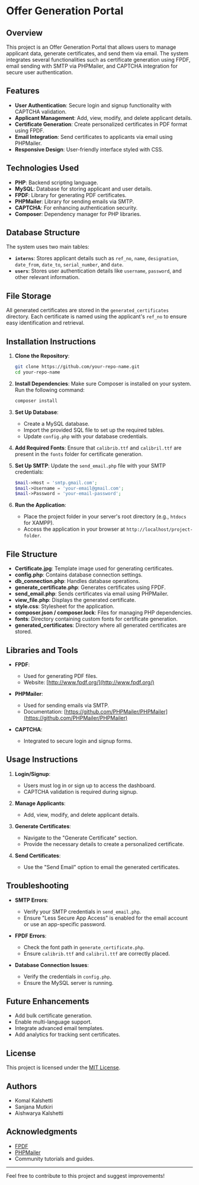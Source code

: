 # Offer Generation Portal

## Overview
This project is an Offer Generation Portal that allows users to manage applicant data, generate certificates, and send them via email. The system integrates several functionalities such as certificate generation using FPDF, email sending with SMTP via PHPMailer, and CAPTCHA integration for secure user authentication.

## Features
- **User Authentication**: Secure login and signup functionality with CAPTCHA validation.
- **Applicant Management**: Add, view, modify, and delete applicant details.
- **Certificate Generation**: Create personalized certificates in PDF format using FPDF.
- **Email Integration**: Send certificates to applicants via email using PHPMailer.
- **Responsive Design**: User-friendly interface styled with CSS.

## Technologies Used
- **PHP**: Backend scripting language.
- **MySQL**: Database for storing applicant and user details.
- **FPDF**: Library for generating PDF certificates.
- **PHPMailer**: Library for sending emails via SMTP.
- **CAPTCHA**: For enhancing authentication security.
- **Composer**: Dependency manager for PHP libraries.

## Database Structure
The system uses two main tables:
- **`interns`**: Stores applicant details such as `ref_no`, `name`, `designation`, `date_from`, `date_to`, `serial_number`, and `date`.
- **`users`**: Stores user authentication details like `username`, `password`, and other relevant information.

## File Storage
All generated certificates are stored in the `generated_certificates` directory. Each certificate is named using the applicant's `ref_no` to ensure easy identification and retrieval.

## Installation Instructions

1. **Clone the Repository**:
   ```bash
   git clone https://github.com/your-repo-name.git
   cd your-repo-name
   ```

2. **Install Dependencies**:
   Make sure Composer is installed on your system. Run the following command:
   ```bash
   composer install
   ```

3. **Set Up Database**:
   - Create a MySQL database.
   - Import the provided SQL file to set up the required tables.
   - Update `config.php` with your database credentials.

4. **Add Required Fonts**:
   Ensure that `calibrib.ttf` and `calibril.ttf` are present in the `fonts` folder for certificate generation.

5. **Set Up SMTP**:
   Update the `send_email.php` file with your SMTP credentials:
   ```php
   $mail->Host = 'smtp.gmail.com';
   $mail->Username = 'your-email@gmail.com';
   $mail->Password = 'your-email-password';
   ```

6. **Run the Application**:
   - Place the project folder in your server's root directory (e.g., `htdocs` for XAMPP).
   - Access the application in your browser at `http://localhost/project-folder`.

## File Structure
- **Certificate.jpg**: Template image used for generating certificates.
- **config.php**: Contains database connection settings.
- **db_connection.php**: Handles database operations.
- **generate_certificate.php**: Generates certificates using FPDF.
- **send_email.php**: Sends certificates via email using PHPMailer.
- **view_file.php**: Displays the generated certificate.
- **style.css**: Stylesheet for the application.
- **composer.json / composer.lock**: Files for managing PHP dependencies.
- **fonts**: Directory containing custom fonts for certificate generation.
- **generated_certificates**: Directory where all generated certificates are stored.

## Libraries and Tools
- **FPDF**:
  - Used for generating PDF files.
  - Website: [http://www.fpdf.org/](http://www.fpdf.org/)

- **PHPMailer**:
  - Used for sending emails via SMTP.
  - Documentation: [https://github.com/PHPMailer/PHPMailer](https://github.com/PHPMailer/PHPMailer)

- **CAPTCHA**:
  - Integrated to secure login and signup forms.

## Usage Instructions
1. **Login/Signup**:
   - Users must log in or sign up to access the dashboard.
   - CAPTCHA validation is required during signup.

2. **Manage Applicants**:
   - Add, view, modify, and delete applicant details.

3. **Generate Certificates**:
   - Navigate to the "Generate Certificate" section.
   - Provide the necessary details to create a personalized certificate.

4. **Send Certificates**:
   - Use the "Send Email" option to email the generated certificates.

## Troubleshooting
- **SMTP Errors**:
  - Verify your SMTP credentials in `send_email.php`.
  - Ensure "Less Secure App Access" is enabled for the email account or use an app-specific password.

- **FPDF Errors**:
  - Check the font path in `generate_certificate.php`.
  - Ensure `calibrib.ttf` and `calibril.ttf` are correctly placed.

- **Database Connection Issues**:
  - Verify the credentials in `config.php`.
  - Ensure the MySQL server is running.

## Future Enhancements
- Add bulk certificate generation.
- Enable multi-language support.
- Integrate advanced email templates.
- Add analytics for tracking sent certificates.

## License
This project is licensed under the [MIT License](LICENSE).

## Authors
- Komal Kalshetti
- Sanjana Mutkiri
- Aishwarya Kalshetti

## Acknowledgments
- [FPDF](http://www.fpdf.org/)
- [PHPMailer](https://github.com/PHPMailer/PHPMailer)
- Community tutorials and guides.

---
Feel free to contribute to this project and suggest improvements!

